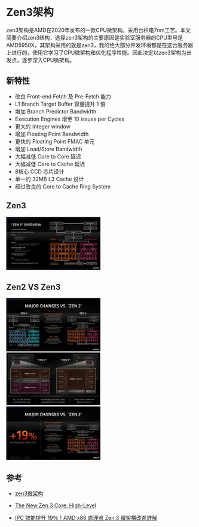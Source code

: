 # Zen3架构

zen3架构是AMD在2020年发布的一款CPU微架构，采用台积电7nm工艺。本文简要介绍zen3结构，选择zen3架构的主要原因是实验室服务器的CPU型号是AMD5950X，其架构采用的就是zen3，我的绝大部分开发环境都是在这台服务器上进行的，使用它学习了CPU微架构和优化程序性能。因此决定以zen3架构为出发点，逐步深入CPU微架构。



## 新特性

* 改良 Front-end Fetch 及 Pre-Fetch 能力
* L1 Branch Target Buffer 容量提升 1 倍
* 增加 Branch Predictor Bandwidth
* Execution Engines 增至 10 issues per Cycles
* 更大的 Integer window
* 增加 Floating Point Bandwidth
* 更快的 Floating Point FMAC 单元
* 增加 Load/Store Bandwidth
* 大幅减低 Core to Core 延迟
* 大幅减低 Core to Cache 延迟
* 8核心 CCD 芯片设计
* 单一的 32MB L3 Cache 设计
* 经过改良的 Core to Cache Ring System

## Zen3

<img src="https://raw.githubusercontent.com/Daydream0929/daydream0929.github.io/master/_screenshots/Zen3_arch_5.jpg" width="50%" height=auto class="center"/>


## Zen2 VS Zen3

<img src="https://raw.githubusercontent.com/Daydream0929/daydream0929.github.io/master/_screenshots/Zen3_arch_6.jpg" width="50%" height=auto class="center"/>

<img src="https://raw.githubusercontent.com/Daydream0929/daydream0929.github.io/master/_screenshots/image-20240128153145265.png" width="50%" height=auto class="center"/>

<img src="https://raw.githubusercontent.com/Daydream0929/daydream0929.github.io/master/_screenshots/Zen3_arch_7.jpg" width="50%" height=auto class="center"/>

## 参考

* [zen3微架构](https://zh.wikipedia.org/wiki/Zen_3微架構)

* [The New Zen 3 Core: High-Level](https://www.anandtech.com/show/16214/amd-zen-3-ryzen-deep-dive-review-5950x-5900x-5800x-and-5700x-tested/2)
* [IPC 效能提升 19％！AMD x86 處理器 Zen 3 微架構改進詳解](https://benchlife.info/amd-ryzen-5000-cpu-zen-3-architeture-review/)